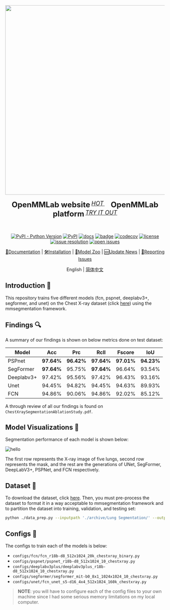<div align="center">
  <img src="resources/mmseg-logo.png" width="600"/>
  <div>&nbsp;</div>
  <div align="center">
    <b><font size="5">OpenMMLab website</font></b>
    <sup>
      <a href="https://openmmlab.com">
        <i><font size="4">HOT</font></i>
      </a>
    </sup>
    &nbsp;&nbsp;&nbsp;&nbsp;
    <b><font size="5">OpenMMLab platform</font></b>
    <sup>
      <a href="https://platform.openmmlab.com">
        <i><font size="4">TRY IT OUT</font></i>
      </a>
    </sup>
  </div>
  <div>&nbsp;</div>

<br />

[![PyPI - Python Version](https://img.shields.io/pypi/pyversions/mmsegmentation)](https://pypi.org/project/mmsegmentation/)
[![PyPI](https://img.shields.io/pypi/v/mmsegmentation)](https://pypi.org/project/mmsegmentation)
[![docs](https://img.shields.io/badge/docs-latest-blue)](https://mmsegmentation.readthedocs.io/en/latest/)
[![badge](https://github.com/open-mmlab/mmsegmentation/workflows/build/badge.svg)](https://github.com/open-mmlab/mmsegmentation/actions)
[![codecov](https://codecov.io/gh/open-mmlab/mmsegmentation/branch/master/graph/badge.svg)](https://codecov.io/gh/open-mmlab/mmsegmentation)
[![license](https://img.shields.io/github/license/open-mmlab/mmsegmentation.svg)](https://github.com/open-mmlab/mmsegmentation/blob/master/LICENSE)
[![issue resolution](https://isitmaintained.com/badge/resolution/open-mmlab/mmsegmentation.svg)](https://github.com/open-mmlab/mmsegmentation/issues)
[![open issues](https://isitmaintained.com/badge/open/open-mmlab/mmsegmentation.svg)](https://github.com/open-mmlab/mmsegmentation/issues)

[📘Documentation](https://mmsegmentation.readthedocs.io/en/latest/) |
[🛠️Installation](https://mmsegmentation.readthedocs.io/en/latest/get_started.html) |
[👀Model Zoo](https://mmsegmentation.readthedocs.io/en/latest/model_zoo.html) |
[🆕Update News](https://mmsegmentation.readthedocs.io/en/latest/changelog.html) |
[🤔Reporting Issues](https://github.com/open-mmlab/mmsegmentation/issues/new/choose)

</div>

<div align="center">

English | [简体中文](README_zh-CN.md)

</div>

## Introduction :wave:
This repository trains five different models (fcn, pspnet, deeplabv3+, segformer, and unet) on the Chest X-ray dataset (click [here](https://www.kaggle.com/code/nikhilpandey360/lung-segmentation-from-chest-x-ray-dataset/notebook#Lung-segmentation-from-Chest-X-Ray-dataset)) using the mmsegmentation framework. 

## Findings :mag:

A summary of our findings is shown on below metrics done on test dataset:

| Model       | Acc         | Prc        | Rcll        | Fscore      | IoU        |
| ----------- | ----------  | ---------- | ----------- | ----------- | ---------- |
| PSPnet      | **97.64%**  | **96.42%** | **97.64%**  | **97.01%**  | **94.23%** |
| SegFormer   | **97.64%**  | 95.75%     | **97.64%**  | 96.64%      | 93.54%     |
| Deeplabv3+  | 97.42%      | 95.56%     | 97.42%      | 96.43%      | 93.16%     |
| Unet        | 94.45%      | 94.82%     | 94.45%      | 94.63%      | 89.93%     |
| FCN         | 94.86%      | 90.06%     | 94.86%      | 92.02%      | 85.12%     |

A through review of all our findings is found on `ChestXraySegmentationAblationStudy.pdf`.

## Model Visualizations :art:
Segmentation performance of each model is shown below:

![hello](https://github.com/eplatero97/LungSegmentationPerf/assets/model_perf.png)

The first row represents the X-ray image of five lungs, second row represents the mask, and the rest are the generations of UNet, SegFormer, DeepLabV3+, PSPNet, and FCN respectively. 

## Dataset :file_folder:
To download the dataset, click [here](https://www.kaggle.com/code/nikhilpandey360/lung-segmentation-from-chest-x-ray-dataset/notebook#Lung-segmentation-from-Chest-X-Ray-dataset). Then, you must pre-process the dataset to format it in a way acceptable to mmsegmentation framework and to partition the dataset into training, validation, and testing set:
```bash
python ./data_prep.py --inputpath './archive/Lung Segmentation/' --outputpath ./data/lungsementation
```

## Configs :memo:
The configs to train each of the models is below:

* `configs/fcn/fcn_r18b-d8_512x1024_20k_chestxray_binary.py`
* `configs/pspnet/pspnet_r18b-d8_512x1024_10_chestxray.py`
* `configs/deeplabv3plus/deeplabv3plus_r18b-d8_512x1024_10_chestxray.py`
* `configs/segformer/segformer_mit-b0_8x1_1024x1024_10_chestxray.py`
* `configs/unet/fcn_unet_s5-d16_4x4_512x1024_160k_chestxray.py`

> **NOTE**: you will have to configure each of the config files to your own machine since I had some serious memory limitations on my local computer. 
